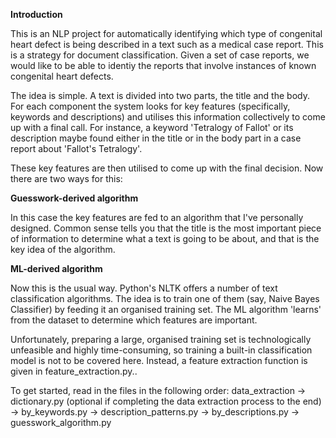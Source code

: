 **Introduction**

This is an NLP project for automatically identifying which type of congenital heart defect is being described in a text such as a medical case report. This is a strategy for document classification. Given a set of case reports, we would like to be able to identiy the reports that involve instances of known congenital heart defects.

The idea is simple. A text is divided into two parts, the title and the body. For each component the system looks for key features (specifically, keywords and descriptions) and utilises this information collectively to come up with a final call. For instance, a keyword 'Tetralogy of Fallot' or its description maybe found either in the title or in the body part in a case report about 'Fallot's Tetralogy'.

These key features are then utilised to come up with the final decision. Now there are two ways for this:


**Guesswork-derived algorithm** 

In this case the key features are fed to an algorithm that I've personally designed. Common sense tells you that the title is the most important piece of information to determine what a text is going to be about, and that is the key idea of the algorithm.


**ML-derived algorithm**

Now this is the usual way. Python's NLTK offers a number of text classification algorithms. The idea is to train one of them (say, Naive Bayes Classifier) by feeding it an organised training set. The ML algorithm 'learns' from the dataset to determine which features are important.

Unfortunately, preparing a large, organised training set is technologically unfeasible and highly time-consuming, so training a built-in classification model is not to be covered here. Instead, a feature extraction function is given in feature_extraction.py..

To get started, read in the files in the following order: data_extraction -> dictionary.py (optional if completing the data extraction process to the end) -> by_keywords.py -> description_patterns.py -> by_descriptions.py -> guesswork_algorithm.py
